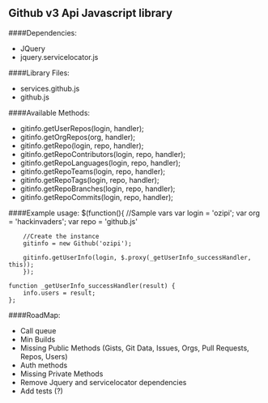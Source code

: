 ## Github v3 Api Javascript library

####Dependencies:
* JQuery
* jquery.servicelocator.js

####Library Files:
* services.github.js
* github.js

####Available Methods:
* gitinfo.getUserRepos(login, handler);			
* gitinfo.getOrgRepos(org, handler);	
* gitinfo.getRepo(login, repo, handler);		
* gitinfo.getRepoContributors(login, repo, handler);			
* gitinfo.getRepoLanguages(login, repo, handler);				
* gitinfo.getRepoTeams(login, repo, handler);				
* gitinfo.getRepoTags(login, repo, handler);					
* gitinfo.getRepoBranches(login, repo, handler);						
* gitinfo.getRepoCommits(login, repo, handler);							


####Example usage:
	$(function(){
		//Sample vars
		var login = 'ozipi';
		var org = 'hackinvaders';
		var repo = 'github.js'

		//Create the instance
		gitinfo = new Github('ozipi');

		gitinfo.getUserInfo(login, $.proxy(_getUserInfo_successHandler, this));		
		});

	function _getUserInfo_successHandler(result) {
		info.users = result;
	};
	

####RoadMap:
- Call queue
- Min Builds
- Missing Public Methods (Gists, Git Data, Issues, Orgs, Pull Requests, Repos, Users)
- Auth methods
- Missing Private Methods
- Remove Jquery and servicelocator dependencies 
- Add tests (?)